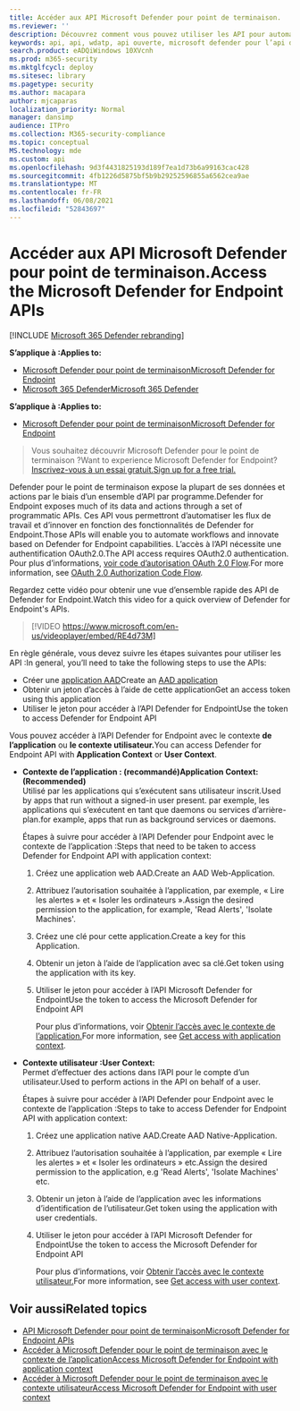 ```yaml
---
title: Accéder aux API Microsoft Defender pour point de terminaison.
ms.reviewer: ''
description: Découvrez comment vous pouvez utiliser les API pour automatiser les flux de travail et innover en fonction des fonctionnalités de Microsoft Defender for Endpoint
keywords: api, api, wdatp, api ouverte, microsoft defender pour l’api de point de terminaison, microsoft defender atp, api publique, api pris en charge, alertes, appareil, utilisateur, domaine, ip, fichier, recherche avancée, requête
search.product: eADQiWindows 10XVcnh
ms.prod: m365-security
ms.mktglfcycl: deploy
ms.sitesec: library
ms.pagetype: security
ms.author: macapara
author: mjcaparas
localization_priority: Normal
manager: dansimp
audience: ITPro
ms.collection: M365-security-compliance
ms.topic: conceptual
MS.technology: mde
ms.custom: api
ms.openlocfilehash: 9d3f4431825193d189f7ea1d73b6a99163cac428
ms.sourcegitcommit: 4fb1226d5875bf5b9b29252596855a6562cea9ae
ms.translationtype: MT
ms.contentlocale: fr-FR
ms.lasthandoff: 06/08/2021
ms.locfileid: "52843697"
---
```

# <a name="access-the-microsoft-defender-for-endpoint-apis"></a><span data-ttu-id="e3a60-104">Accéder aux API Microsoft Defender pour point de terminaison.</span><span class="sxs-lookup"><span data-stu-id="e3a60-104">Access the Microsoft Defender for Endpoint APIs</span></span> 

[!INCLUDE [Microsoft 365 Defender rebranding](../../includes/microsoft-defender.md)]

<span data-ttu-id="e3a60-105">**S’applique à :**</span><span class="sxs-lookup"><span data-stu-id="e3a60-105">**Applies to:**</span></span>
- [<span data-ttu-id="e3a60-106">Microsoft Defender pour point de terminaison</span><span class="sxs-lookup"><span data-stu-id="e3a60-106">Microsoft Defender for Endpoint</span></span>](https://go.microsoft.com/fwlink/p/?linkid=2154037)
- [<span data-ttu-id="e3a60-107">Microsoft 365 Defender</span><span class="sxs-lookup"><span data-stu-id="e3a60-107">Microsoft 365 Defender</span></span>](https://go.microsoft.com/fwlink/?linkid=2118804)


<span data-ttu-id="e3a60-108">**S’applique à :**</span><span class="sxs-lookup"><span data-stu-id="e3a60-108">**Applies to:**</span></span> 
- [<span data-ttu-id="e3a60-109">Microsoft Defender pour point de terminaison</span><span class="sxs-lookup"><span data-stu-id="e3a60-109">Microsoft Defender for Endpoint</span></span>](https://go.microsoft.com/fwlink/?linkid=2154037)

> <span data-ttu-id="e3a60-110">Vous souhaitez découvrir Microsoft Defender pour le point de terminaison ?</span><span class="sxs-lookup"><span data-stu-id="e3a60-110">Want to experience Microsoft Defender for Endpoint?</span></span> [<span data-ttu-id="e3a60-111">Inscrivez-vous à un essai gratuit.</span><span class="sxs-lookup"><span data-stu-id="e3a60-111">Sign up for a free trial.</span></span>](https://www.microsoft.com/microsoft-365/windows/microsoft-defender-atp?ocid=docs-wdatp-exposedapis-abovefoldlink) 



<span data-ttu-id="e3a60-112">Defender pour le point de terminaison expose la plupart de ses données et actions par le biais d’un ensemble d’API par programme.</span><span class="sxs-lookup"><span data-stu-id="e3a60-112">Defender for Endpoint exposes much of its data and actions through a set of programmatic APIs.</span></span> <span data-ttu-id="e3a60-113">Ces API vous permettront d’automatiser les flux de travail et d’innover en fonction des fonctionnalités de Defender for Endpoint.</span><span class="sxs-lookup"><span data-stu-id="e3a60-113">Those APIs will enable you to automate workflows and innovate based on Defender for Endpoint capabilities.</span></span> <span data-ttu-id="e3a60-114">L’accès à l’API nécessite une authentification OAuth2.0.</span><span class="sxs-lookup"><span data-stu-id="e3a60-114">The API access requires OAuth2.0 authentication.</span></span> <span data-ttu-id="e3a60-115">Pour plus d’informations, [voir code d’autorisation OAuth 2.0 Flow](/azure/active-directory/develop/active-directory-v2-protocols-oauth-code).</span><span class="sxs-lookup"><span data-stu-id="e3a60-115">For more information, see [OAuth 2.0 Authorization Code Flow](/azure/active-directory/develop/active-directory-v2-protocols-oauth-code).</span></span>

<span data-ttu-id="e3a60-116">Regardez cette vidéo pour obtenir une vue d’ensemble rapide des API de Defender for Endpoint.</span><span class="sxs-lookup"><span data-stu-id="e3a60-116">Watch this video for a quick overview of Defender for Endpoint's APIs.</span></span> 
>[!VIDEO https://www.microsoft.com/en-us/videoplayer/embed/RE4d73M]

<span data-ttu-id="e3a60-117">En règle générale, vous devez suivre les étapes suivantes pour utiliser les API :</span><span class="sxs-lookup"><span data-stu-id="e3a60-117">In general, you’ll need to take the following steps to use the APIs:</span></span>
- <span data-ttu-id="e3a60-118">Créer une [application AAD](/microsoft-365/security/defender-endpoint/exposed-apis-create-app-nativeapp)</span><span class="sxs-lookup"><span data-stu-id="e3a60-118">Create an [AAD application](/microsoft-365/security/defender-endpoint/exposed-apis-create-app-nativeapp)</span></span>
- <span data-ttu-id="e3a60-119">Obtenir un jeton d’accès à l’aide de cette application</span><span class="sxs-lookup"><span data-stu-id="e3a60-119">Get an access token using this application</span></span>
- <span data-ttu-id="e3a60-120">Utiliser le jeton pour accéder à l’API Defender for Endpoint</span><span class="sxs-lookup"><span data-stu-id="e3a60-120">Use the token to access Defender for Endpoint API</span></span>


<span data-ttu-id="e3a60-121">Vous pouvez accéder à l’API Defender for Endpoint avec le contexte **de l’application** ou **le contexte utilisateur.**</span><span class="sxs-lookup"><span data-stu-id="e3a60-121">You can access Defender for Endpoint API with **Application Context** or **User Context**.</span></span>

- <span data-ttu-id="e3a60-122">**Contexte de l’application : (recommandé)**</span><span class="sxs-lookup"><span data-stu-id="e3a60-122">**Application Context: (Recommended)**</span></span> <br>
    <span data-ttu-id="e3a60-123">Utilisé par les applications qui s’exécutent sans utilisateur inscrit.</span><span class="sxs-lookup"><span data-stu-id="e3a60-123">Used by apps that run without a signed-in user present.</span></span> <span data-ttu-id="e3a60-124">par exemple, les applications qui s’exécutent en tant que daemons ou services d’arrière-plan.</span><span class="sxs-lookup"><span data-stu-id="e3a60-124">for example, apps that run as background services or daemons.</span></span>

    <span data-ttu-id="e3a60-125">Étapes à suivre pour accéder à l’API Defender pour Endpoint avec le contexte de l’application :</span><span class="sxs-lookup"><span data-stu-id="e3a60-125">Steps that need to be taken to access Defender for Endpoint API with application context:</span></span>

  1. <span data-ttu-id="e3a60-126">Créez une application web AAD.</span><span class="sxs-lookup"><span data-stu-id="e3a60-126">Create an AAD Web-Application.</span></span>
  2. <span data-ttu-id="e3a60-127">Attribuez l’autorisation souhaitée à l’application, par exemple, « Lire les alertes » et « Isoler les ordinateurs ».</span><span class="sxs-lookup"><span data-stu-id="e3a60-127">Assign the desired permission to the application, for example, 'Read Alerts', 'Isolate Machines'.</span></span> 
  3. <span data-ttu-id="e3a60-128">Créez une clé pour cette application.</span><span class="sxs-lookup"><span data-stu-id="e3a60-128">Create a key for this Application.</span></span>
  4. <span data-ttu-id="e3a60-129">Obtenir un jeton à l’aide de l’application avec sa clé.</span><span class="sxs-lookup"><span data-stu-id="e3a60-129">Get token using the application with its key.</span></span>
  5. <span data-ttu-id="e3a60-130">Utiliser le jeton pour accéder à l’API Microsoft Defender for Endpoint</span><span class="sxs-lookup"><span data-stu-id="e3a60-130">Use the token to access the Microsoft Defender for Endpoint API</span></span>

     <span data-ttu-id="e3a60-131">Pour plus d’informations, voir [Obtenir l’accès avec le contexte de l’application.](exposed-apis-create-app-webapp.md)</span><span class="sxs-lookup"><span data-stu-id="e3a60-131">For more information, see [Get access with application context](exposed-apis-create-app-webapp.md).</span></span>


- <span data-ttu-id="e3a60-132">**Contexte utilisateur :**</span><span class="sxs-lookup"><span data-stu-id="e3a60-132">**User Context:**</span></span> <br>
    <span data-ttu-id="e3a60-133">Permet d’effectuer des actions dans l’API pour le compte d’un utilisateur.</span><span class="sxs-lookup"><span data-stu-id="e3a60-133">Used to perform actions in the API on behalf of a user.</span></span>

    <span data-ttu-id="e3a60-134">Étapes à suivre pour accéder à l’API Defender pour Endpoint avec le contexte de l’application :</span><span class="sxs-lookup"><span data-stu-id="e3a60-134">Steps to take to access Defender for Endpoint API with application context:</span></span>

  1. <span data-ttu-id="e3a60-135">Créez une application native AAD.</span><span class="sxs-lookup"><span data-stu-id="e3a60-135">Create AAD Native-Application.</span></span>
  2. <span data-ttu-id="e3a60-136">Attribuez l’autorisation souhaitée à l’application, par exemple « Lire les alertes » et « Isoler les ordinateurs » etc.</span><span class="sxs-lookup"><span data-stu-id="e3a60-136">Assign the desired permission to the application, e.g 'Read Alerts', 'Isolate Machines' etc.</span></span> 
  3. <span data-ttu-id="e3a60-137">Obtenir un jeton à l’aide de l’application avec les informations d’identification de l’utilisateur.</span><span class="sxs-lookup"><span data-stu-id="e3a60-137">Get token using the application with user credentials.</span></span>
  4. <span data-ttu-id="e3a60-138">Utiliser le jeton pour accéder à l’API Microsoft Defender for Endpoint</span><span class="sxs-lookup"><span data-stu-id="e3a60-138">Use the token to access the Microsoft Defender for Endpoint API</span></span>

     <span data-ttu-id="e3a60-139">Pour plus d’informations, voir [Obtenir l’accès avec le contexte utilisateur.](exposed-apis-create-app-nativeapp.md)</span><span class="sxs-lookup"><span data-stu-id="e3a60-139">For more information, see [Get access with user context](exposed-apis-create-app-nativeapp.md).</span></span>


## <a name="related-topics"></a><span data-ttu-id="e3a60-140">Voir aussi</span><span class="sxs-lookup"><span data-stu-id="e3a60-140">Related topics</span></span>
- [<span data-ttu-id="e3a60-141">API Microsoft Defender pour point de terminaison</span><span class="sxs-lookup"><span data-stu-id="e3a60-141">Microsoft Defender for Endpoint APIs</span></span>](exposed-apis-list.md)
- [<span data-ttu-id="e3a60-142">Accéder à Microsoft Defender pour le point de terminaison avec le contexte de l’application</span><span class="sxs-lookup"><span data-stu-id="e3a60-142">Access Microsoft Defender for Endpoint with application context</span></span>](exposed-apis-create-app-webapp.md)
- [<span data-ttu-id="e3a60-143">Accéder à Microsoft Defender pour le point de terminaison avec le contexte utilisateur</span><span class="sxs-lookup"><span data-stu-id="e3a60-143">Access Microsoft Defender for Endpoint with user context</span></span>](exposed-apis-create-app-nativeapp.md)
